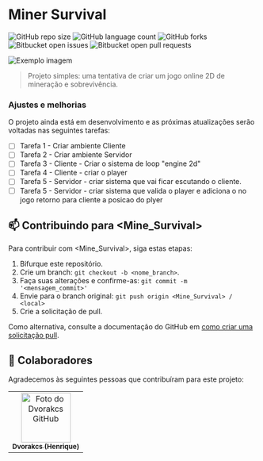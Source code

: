 # Miner Survival

![GitHub repo size](https://img.shields.io/github/repo-size/MinerSurvival/README-template?style=for-the-badge)
![GitHub language count](https://img.shields.io/github/languages/count/MinerSurvival/README-template?style=for-the-badge)
![GitHub forks](https://img.shields.io/github/forks/MinerSurvival/README-template?style=for-the-badge)
![Bitbucket open issues](https://img.shields.io/bitbucket/issues/MinerSurvival/README-template?style=for-the-badge)
![Bitbucket open pull requests](https://img.shields.io/bitbucket/pr-raw/MinerSurvival/README-template?style=for-the-badge)

<img src="imagem.png" alt="Exemplo imagem">

> Projeto simples: uma tentativa de criar um jogo online 2D de mineração e sobrevivência.

### Ajustes e melhorias

O projeto ainda está em desenvolvimento e as próximas atualizações serão voltadas nas seguintes tarefas:

- [ ] Tarefa 1 - Criar ambiente Cliente
- [ ] Tarefa 2 - Criar ambiente Servidor
- [ ] Tarefa 3 - Cliente - Criar o sistema de loop "engine 2d"
- [ ] Tarefa 4 - Cliente - criar o player
- [ ] Tarefa 5 - Servidor - criar sistema que vai ficar escutando o cliente.
- [ ] Tarefa 5 - Servidor - criar sistema que valida o player e adiciona o no jogo retorno para cliente a posicao do plyer

## 📫 Contribuindo para <Mine_Survival>

Para contribuir com <Mine_Survival>, siga estas etapas:

1. Bifurque este repositório.
2. Crie um branch: `git checkout -b <nome_branch>`.
3. Faça suas alterações e confirme-as: `git commit -m '<mensagem_commit>'`
4. Envie para o branch original: `git push origin <Mine_Survival> / <local>`
5. Crie a solicitação de pull.

Como alternativa, consulte a documentação do GitHub em [como criar uma solicitação pull](https://help.github.com/en/github/collaborating-with-issues-and-pull-requests/creating-a-pull-request).

## 🤝 Colaboradores

Agradecemos às seguintes pessoas que contribuíram para este projeto:

<table>
  <tr>
    <td align="center">
      <a href="#">
        <img src="https://avatars.githubusercontent.com/u/80294621?v=4" width="100px;" alt="Foto do Dvorakcs GitHub"/><br>
        <sub>
          <b>Dvorakcs (Henrique)</b>
        </sub>
      </a>
    </td>
  </tr>
</table>
